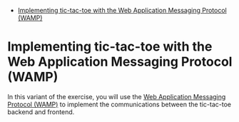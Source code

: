 <!-- START doctoc generated TOC please keep comment here to allow auto update -->
<!-- DON'T EDIT THIS SECTION, INSTEAD RE-RUN doctoc TO UPDATE -->


- [Implementing tic-tac-toe with the Web Application Messaging Protocol (WAMP)](#implementing-tic-tac-toe-with-the-web-application-messaging-protocol-wamp)

<!-- END doctoc generated TOC please keep comment here to allow auto update -->

# Implementing tic-tac-toe with the Web Application Messaging Protocol (WAMP)

In this variant of the exercise, you will use the [Web Application Messaging
Protocol (WAMP)][wamp] to implement the communications between the tic-tac-toe
backend and frontend.



[wamp]: https://wamp-proto.org